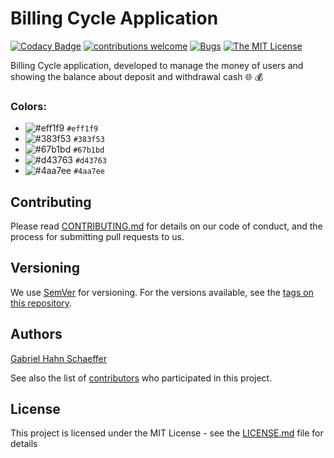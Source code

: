 # Billing Cycle Application

[![Codacy Badge](https://api.codacy.com/project/badge/Grade/e0d561f0d2a5434590bba42c161261f8)](https://www.codacy.com/manual/gabriel_hahn/billing-cycle-reactjs?utm_source=github.com&amp;utm_medium=referral&amp;utm_content=gabriel-hahn/billing-cycle-reactjs&amp;utm_campaign=Badge_Grade) [![contributions welcome](https://img.shields.io/badge/contributions-welcome-brightgreen.svg?style=flat)](https://github.com/gabriel-hahn/billing-cycle-reactjs/pulls) [![Bugs](https://img.shields.io/github/issues/gabriel-hahn/billing-cycle-reactjs/bug.svg)](https://github.com/gabriel-hahn/billing-cycle-reactjs/issues?utf8=?&q=is%3Aissue+is%3Aopen+label%3Abug) [![The MIT License](https://img.shields.io/badge/license-MIT-blue.svg?style=flat-square)](http://opensource.org/licenses/MIT)

Billing Cycle application, developed to manage the money of users and showing the balance about deposit and withdrawal cash :globe_with_meridians: :moneybag:

### Colors:

- ![#eff1f9](https://placehold.it/15/eff1f9/000000?text=+) `#eff1f9`
- ![#383f53](https://placehold.it/15/383f53/000000?text=+) `#383f53`
- ![#67b1bd](https://placehold.it/15/67b1bd/000000?text=+) `#67b1bd`
- ![#d43763](https://placehold.it/15/d43763/000000?text=+) `#d43763`
- ![#4aa7ee](https://placehold.it/15/4aa7ee/000000?text=+) `#4aa7ee`

## Contributing

Please read [CONTRIBUTING.md](https://gist.github.com/PurpleBooth/b24679402957c63ec426) for details on our code of conduct, and the process for submitting pull requests to us.

## Versioning

We use [SemVer](http://semver.org/) for versioning. For the versions available, see the [tags on this repository](https://github.com/gabriel-hahn/billing-cycle-reactjs/tags).

## Authors

[Gabriel Hahn Schaeffer](https://github.com/gabriel-hahn/)

See also the list of [contributors](https://github.com/gabriel-hahn/billing-cycle-reactjs/contributors) who participated in this project.

## License

This project is licensed under the MIT License - see the [LICENSE.md](LICENSE) file for details
